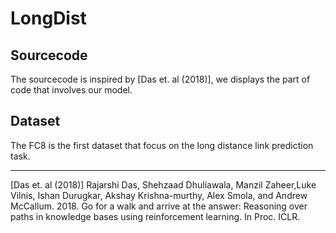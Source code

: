 # LongDist
## Sourcecode  
The sourcecode is inspired by [Das et. al (2018)], we displays the part of code that involves our model.  
## Dataset  
The FC8 is the first dataset that focus on the long distance link prediction task.  

------
[Das et. al (2018)] Rajarshi  Das, Shehzaad Dhuliawala, Manzil Zaheer,Luke Vilnis, Ishan Durugkar, Akshay Krishna-murthy, Alex Smola, and Andrew McCallum. 2018. Go for a walk and arrive at the answer: Reasoning over paths in knowledge bases using reinforcement learning. In Proc. ICLR.
